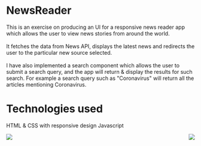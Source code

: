 # NewsReader
This is an exercise on producing an UI for a responsive news reader app which allows the user to view news stories from around the world.<br><br>
It fetches the data from News API, displays the latest news and redirects the user to the particular new source selected.<br><br>
I have also implemented a search component which allows the user to submit a search query, and the app will return & display the results for such search. For example a search query such as "Coronavirus" will return all the articles mentioning Coronavirus.
# Technologies used
HTML & CSS with responsive design Javascript

  <p>
  <img align="left" src="https://user-images.githubusercontent.com/19479459/92728490-b1998c80-f368-11ea-94be-2aec0a8d11b3.png">
  <img align="right" src="https://user-images.githubusercontent.com/19479459/92730220-5d43dc00-f36b-11ea-92d1-7b7fb277b659.png">
</p>
 






